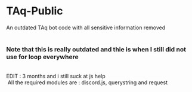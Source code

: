 # TAq-Public
An outdated TAq bot code with all sensitive information removed
<br><br>
<h3>Note that this is really outdated and thie is when I still did not use for loop everywhere</h3>
<br>
EDIT : 3 months and i still suck at js help<br>﻿
All the required modules are : discord.js, querystring and request
